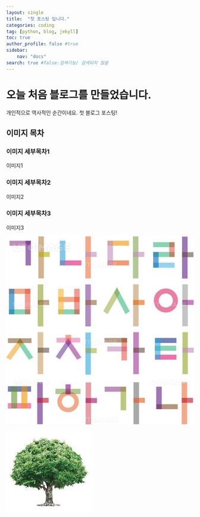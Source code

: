 ```yaml
---
layout: single
title:  "첫 포스팅 입니다."
categories: coding
tag: [python, blog, jekyll] 
toc: true
author_profile: false #true
sidebar:
    nav: "docs"
search: true #false:검색기능/ 검색되지 않음
---
```


# 오늘 처음 블로그를 만들었습니다.

개인적으로 역사적인 순간이네요.
첫 블로그 포스팅!





## 이미지 목차

### 이미지 세부목차1

이미지1

### 이미지 세부목차2

이미지2

### 이미지 세부목차3

이미지3



![201811009001_800](../images/2022-01-07-first/201811009001_800-16416950559951.jpg)







![나무](../images/2022-01-07-first/나무.jpg)



